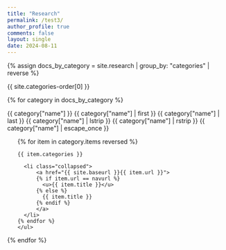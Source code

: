 ```yaml
---
title: "Research"
permalink: /test3/
author_profile: true
comments: false
layout: single
date: 2024-08-11
---
```


{% assign docs_by_category = site.research | group_by: "categories" | reverse %}

{{ site.categories-order[0] }}

{% for category in docs_by_category %}
  <div class="category_wrapper">
	{{ category["name"] }}
	{{ category["name"] | first }}
	{{ category["name"] | last }}
	{{ category["name"] | lstrip }}
	{{ category["name"] | rstrip }}
	{{ category["name"] | escape_once }}
    <ul>
    {% for item in category.items reversed %}

	{{ item.categories }}

      <li class="collapsed">
          <a href="{{ site.baseurl }}{{ item.url }}">
          {% if item.url == navurl %}
            <u>{{ item.title }}</u>
          {% else %}
            {{ item.title }}
          {% endif %}
          </a>
      </li>
    {% endfor %}
    </ul>
  </div>
{% endfor %}